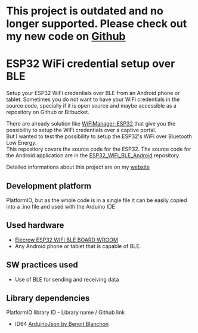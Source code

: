 # This project is outdated and no longer supported. Please check out my new code on [Github](https://github.com/beegee-tokyo/RAK4631-LoRa-BLE-Config)

# ESP32 WiFi credential setup over BLE
Setup your ESP32 WiFi credentials over BLE from an Android phone or tablet.
Sometimes you do not want to have your WiFi credentials in the source code, specially if it is open source and maybe accessible as a repository on Github or Bitbucket.

There are already solution like [WiFiManager-ESP32](https://github.com/zhouhan0126/WIFIMANAGER-ESP32) that give you the possibility to setup the WiFi credentials over a captive portal.    
But I wanted to test the possibility to setup the ESP32's WiFi over Bluetooth Low Energy.    
This repository covers the source code for the ESP32. The source code for the Android application are in the [ESP32_WiFi_BLE_Android](https://bitbucket.org/beegee1962/esp32_wifi_ble_android) repository.    

Detailed informations about this project are on my [website](https://desire.giesecke.tk/index.php/2018/04/06/esp32-wifi-setup-over-ble/) 

## Development platform
PlatformIO, but as the whole code is in a single file it can be easily copied into a .ino file and used with the Arduino IDE

## Used hardware
- [Elecrow ESP32 WIFI BLE BOARD WROOM](https://circuit.rocks/esp32-wifi-ble-board-wroom.html?search=ESP32)		
- Any Android phone or tablet that is capable of BLE.		

## SW practices used
- Use of BLE for sending and receiving data

## Library dependencies		
PlatformIO library ID - Library name / Github link    
- ID64 [ArduinoJson by Benoit Blanchon](https://github.com/bblanchon/ArduinoJson)		